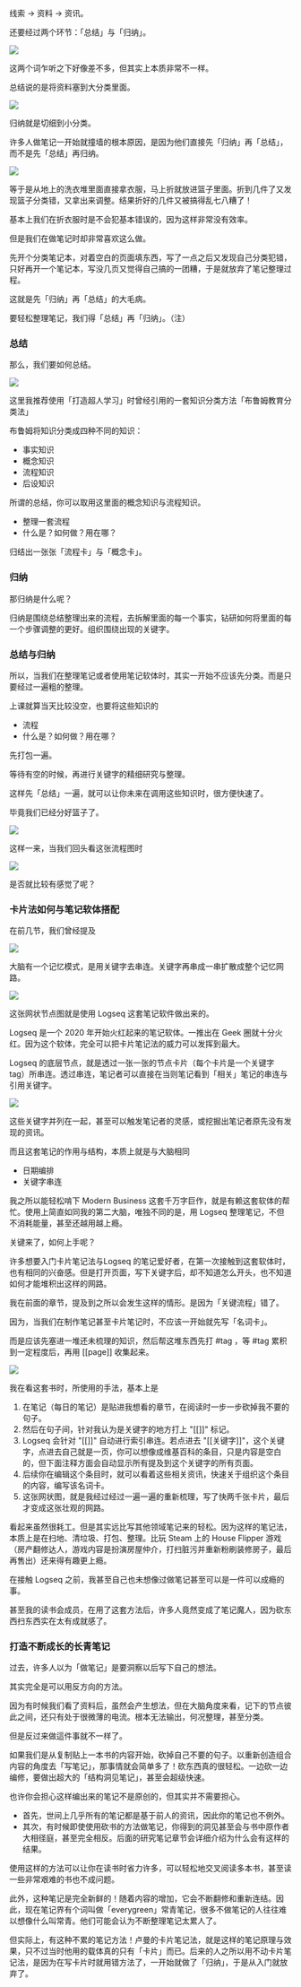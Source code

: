 线索 -> 资料 -> 资讯。

还要经过两个环节：「总结」与「归纳」。

![](images/20220908224251.png)

这两个词乍听之下好像差不多，但其实上本质非常不一样。

总结说的是将资料塞到大分类里面。


![](images/20220908224312.png)

归纳就是切细到小分类。

许多人做笔记一开始就撞墙的根本原因，是因为他们直接先「归纳」再「总结」，而不是先「总结」再归纳。

![](images/20220908224331.png)

等于是从地上的洗衣堆里面直接拿衣服，马上折就放进篮子里面。折到几件了又发现篮子分类错，又拿出来调整。结果折好的几件又被搞得乱七八糟了！

基本上我们在折衣服时是不会犯基本错误的，因为这样非常没有效率。

但是我们在做笔记时却非常喜欢这么做。

先开个分类笔记本，对着空白的页面填东西，写了一点之后又发现自己分类犯错，只好再开一个笔记本，写没几页又觉得自己搞的一团糟，于是就放弃了笔记整理过程。

这就是先「归纳」再「总结」的大毛病。

要轻松整理笔记，我们得「总结」再「归纳」。（注）

### 总结

那么，我们要如何总结。

![](images/20220908224513.png)

这里我推荐使用「打造超人学习」时曾经引用的一套知识分类方法「布鲁姆教育分类法」

布鲁姆将知识分类成四种不同的知识：

* 事实知识
* 概念知识
* 流程知识
* 后设知识

所谓的总结，你可以取用这里面的概念知识与流程知识。

* 整理一套流程
* 什么是？如何做？用在哪？

归结出一张张「流程卡」与「概念卡」。

### 归纳

那归纳是什么呢？

归纳是围绕总结整理出来的流程，去拆解里面的每一个事实，钻研如何将里面的每一个步骤调整的更好。组织围绕出现的关键字。


### 总结与归纳

所以，当我们在整理笔记或者使用笔记软体时，其实一开始不应该先分类。而是只要经过一遍粗的整理。

上课就算当天比较没空，也要将这些知识的

-  流程
-   什么是？如何做？用在哪？

先打包一遍。

等待有空的时候，再进行关键字的精细研究与整理。

这样先「总结」一遍，就可以让你未来在调用这些知识时，很方便快速了。

毕竟我们已经分好篮子了。

![](images/20220908224545.png)

这样一来，当我们回头看这张流程图时


![](images/20220908224602.png)

是否就比较有感觉了呢？

### 卡片法如何与笔记软体搭配

在前几节，我们曾经提及

![](images/20220908224654.png)

大脑有一个记忆模式，是用关键字去串连。关键字再串成一串扩散成整个记忆网路。

![](images/20220908224710.png)

这张网状节点图就是使用 Logseq 这套笔记软件做出来的。

Logseq 是一个 2020 年开始火红起来的笔记软体。一推出在 Geek 圈就十分火红。因为这个软体，完全可以把卡片笔记法的威力可以发挥到最大。

Logseq 的底层节点，就是透过一张一张的节点卡片（每个卡片是一个关键字 tag）所串连。透过串连，笔记者可以直接在当则笔记看到「相关」笔记的串连与引用关键字。

![](images/20220908225156.png)

这些关键字并列在一起，甚至可以触发笔记者的灵感，或挖掘出笔记者原先没有发现的资讯。

而且这套笔记的作用与结构，本质上就是与大脑相同

* 日期编排
* 关键字串连

我之所以能轻松啃下 Modern Business 这套千万字巨作，就是有赖这套软体的帮忙。使用上简直如同我的第二大脑，唯独不同的是，用 Logseq 整理笔记，不但不消耗能量，甚至还越用越上瘾。

关键来了，如何上手呢？

许多想要入门卡片笔记法与Logseq 的笔记爱好者，在第一次接触到这套软体时，也有相同的兴奋感。但是打开页面，写下关键字后，却不知道怎么开头，也不知道如何才能堆积出这样的网路。

我在前面的章节，提及到之所以会发生这样的情形。是因为「关键流程」错了。

因为，当我们在制作笔记甚至卡片笔记时，不应该一开始就先写「名词卡」。

而是应该先塞进一堆还未梳理的知识，然后帮这堆东西先打 #tag ，等 #tag 累积到一定程度后，再用 [[page]] 收集起来。

![](images/20220908234244.png)

我在看这套书时，所使用的手法，基本上是

1. 在笔记（每日的笔记）是贴进我想看的章节，在阅读时一步一步砍掉我不要的句子。
2. 然后在句子间，针对我认为是关键字的地方打上 "[[]]" 标记。
3. Logseq 会针对 "[[]]"  自动进行索引串连。若点进去 "[[关键字]]"，这个关键字，点进去自己就是一页，你可以想像成维基百科的条目，只是内容是空白的，但下面注释方面会自动显示所有提及到这个关键字的所有页面。
4. 后续你在编辑这个条目时，就可以看着这些相关资讯，快速关于组织这个条目的内容，编写该名词卡。
5. 这张网状图，就是我经过经过一遍一遍的重新梳理，写了快两千张卡片，最后才变成这张壮观的网路。

看起来虽然很耗工。但是其实远比写其他领域笔记来的轻松。因为这样的笔记法，本质上是在扫地、清垃圾、打包、整理。比玩 Steam 上的 House Flipper 游戏（房产翻修达人，游戏内容是扮演房屋仲介，打扫脏污并重新粉刷装修房子，最后再售出）还来得有趣更上瘾。

在接触 Logseq 之前，我甚至自己也未想像过做笔记甚至可以是一件可以成瘾的事。

甚至我的读书会成员，在用了这套方法后，许多人竟然变成了笔记魔人，因为砍东西扫东西实在太有成就感了。

### 打造不断成长的长青笔记

过去，许多人以为「做笔记」是要洞察以后写下自己的想法。

其实完全是可以用反方向的方法。

因为有时候我们看了资料后，虽然会产生想法，但在大脑角度来看，记下的节点彼此之间，还只有处于很微薄的电流。根本无法输出，何况整理，甚至分类。

但是反过来做這件事就不一样了。

如果我们是从复制贴上一本书的内容开始，砍掉自己不要的句子。以重新创造组合内容的角度去「写笔记」，那事情就会简单多了！砍东西真的很轻松。一边砍一边编修，要做出超大的「结构洞见笔记」，甚至会超级快速。

也许你会担心这样编出来的笔记不是原创的，但其实并不需要担心。

* 首先，世间上几乎所有的笔记都是基于前人的资讯，因此你的笔记也不例外。
* 其次，有时候即使使用砍书的方法做笔记，你得到的洞见甚至会与书中原作者大相径庭，甚至完全相反。后面的研究笔记章节会详细介绍为什么会有这样的结果。

使用这样的方法可以让你在读书时省力许多，可以轻松地交叉阅读多本书，甚至读一些非常艰难的书也不成问题。

此外，这种笔记是完全新鲜的！随着内容的增加，它会不断翻修和重新连结。因此，现在笔记界有个词叫做「everygreen」常青笔记，很多不做笔记的人往往难以想像什么叫常青。他们可能会认为不断整理笔记太累人了。

但实际上，有这种不累的笔记方法！卢曼的卡片笔记法，就是这样的笔记原理与效果，只不过当时他用的载体真的只有「卡片」而已。后来的人之所以用不动卡片笔记法，是因为在写卡片时就用错方法了，一开始就做了「归纳」，于是从入门就放弃了。
